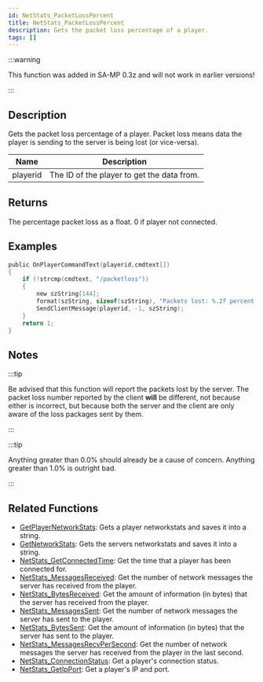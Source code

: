 ```yaml
---
id: NetStats_PacketLossPercent
title: NetStats_PacketLossPercent
description: Gets the packet loss percentage of a player.
tags: []
---
```


:::warning

This function was added in SA-MP 0.3z and will not work in earlier versions!

:::

## Description

Gets the packet loss percentage of a player. Packet loss means data the player is sending to the server is being lost (or vice-versa).

| Name     | Description                                |
| -------- | ------------------------------------------ |
| playerid | The ID of the player to get the data from. |

## Returns

The percentage packet loss as a float. 0 if player not connected.

## Examples

```c
public OnPlayerCommandText(playerid,cmdtext[])
{
    if (!strcmp(cmdtext, "/packetloss"))
    {
        new szString[144];
        format(szString, sizeof(szString), "Packets lost: %.2f percent.", NetStats_PacketLossPercent(playerid));
        SendClientMessage(playerid, -1, szString);
    }
    return 1;
}
```

## Notes

:::tip

Be advised that this function will report the packets lost by the server. The packet loss number reported by the client **will** be different, not because either is incorrect, but because both the server and the client are only aware of the loss packages sent by them.

:::

:::tip

Anything greater than 0.0% should already be a cause of concern. Anything greater than 1.0% is outright bad.

:::

## Related Functions

- [GetPlayerNetworkStats](GetPlayerNetworkStats.md): Gets a player networkstats and saves it into a string.
- [GetNetworkStats](GetNetworkStats.md): Gets the servers networkstats and saves it into a string.
- [NetStats_GetConnectedTime](NetStats_GetConnectedTime.md): Get the time that a player has been connected for.
- [NetStats_MessagesReceived](NetStats_MessagesReceived.md): Get the number of network messages the server has received from the player.
- [NetStats_BytesReceived](NetStats_BytesReceived.md): Get the amount of information (in bytes) that the server has received from the player.
- [NetStats_MessagesSent](NetStats_MessagesSent.md): Get the number of network messages the server has sent to the player.
- [NetStats_BytesSent](NetStats_BytesSent.md): Get the amount of information (in bytes) that the server has sent to the player.
- [NetStats_MessagesRecvPerSecond](NetStats_MessagesRecvPerSecond.md): Get the number of network messages the server has received from the player in the last second.
- [NetStats_ConnectionStatus](NetStats_ConnectionStatus.md): Get a player's connection status.
- [NetStats_GetIpPort](NetStats_GetIpPort.md): Get a player's IP and port.
